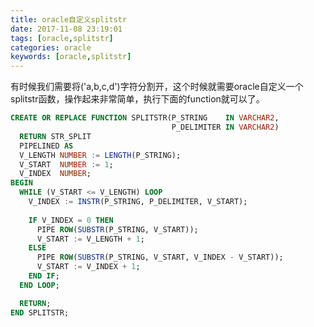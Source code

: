 ```yaml
---
title: oracle自定义splitstr
date: 2017-11-08 23:19:01
tags: [oracle,splitstr]
categories: oracle
keywords: [oracle,splitstr]
---
```


有时候我们需要将('a,b,c,d')字符分割开，这个时候就需要oracle自定义一个splitstr函数，操作起来非常简单，执行下面的function就可以了。
<!-- more -->

``` sql
CREATE OR REPLACE FUNCTION SPLITSTR(P_STRING    IN VARCHAR2,
                                    P_DELIMITER IN VARCHAR2)
  RETURN STR_SPLIT
  PIPELINED AS
  V_LENGTH NUMBER := LENGTH(P_STRING);
  V_START  NUMBER := 1;
  V_INDEX  NUMBER;
BEGIN
  WHILE (V_START <= V_LENGTH) LOOP
    V_INDEX := INSTR(P_STRING, P_DELIMITER, V_START);
  
    IF V_INDEX = 0 THEN
      PIPE ROW(SUBSTR(P_STRING, V_START));
      V_START := V_LENGTH + 1;
    ELSE
      PIPE ROW(SUBSTR(P_STRING, V_START, V_INDEX - V_START));
      V_START := V_INDEX + 1;
    END IF;
  END LOOP;

  RETURN;
END SPLITSTR;
```
